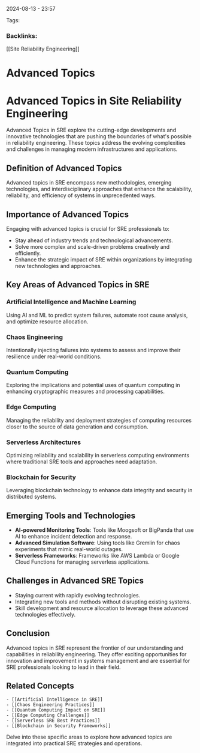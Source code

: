 
2024-08-13 - 23:57

Tags:
### Backlinks:
[[Site Reliability Engineering]]

# Advanced Topics



# Advanced Topics in Site Reliability Engineering

Advanced Topics in SRE explore the cutting-edge developments and innovative technologies that are pushing the boundaries of what's possible in reliability engineering. These topics address the evolving complexities and challenges in managing modern infrastructures and applications.

## Definition of Advanced Topics
Advanced topics in SRE encompass new methodologies, emerging technologies, and interdisciplinary approaches that enhance the scalability, reliability, and efficiency of systems in unprecedented ways.

## Importance of Advanced Topics
Engaging with advanced topics is crucial for SRE professionals to:
- Stay ahead of industry trends and technological advancements.
- Solve more complex and scale-driven problems creatively and efficiently.
- Enhance the strategic impact of SRE within organizations by integrating new technologies and approaches.

## Key Areas of Advanced Topics in SRE
### Artificial Intelligence and Machine Learning
Using AI and ML to predict system failures, automate root cause analysis, and optimize resource allocation.

### Chaos Engineering
Intentionally injecting failures into systems to assess and improve their resilience under real-world conditions.

### Quantum Computing
Exploring the implications and potential uses of quantum computing in enhancing cryptographic measures and processing capabilities.

### Edge Computing
Managing the reliability and deployment strategies of computing resources closer to the source of data generation and consumption.

### Serverless Architectures
Optimizing reliability and scalability in serverless computing environments where traditional SRE tools and approaches need adaptation.

### Blockchain for Security
Leveraging blockchain technology to enhance data integrity and security in distributed systems.

## Emerging Tools and Technologies
- **AI-powered Monitoring Tools**: Tools like Moogsoft or BigPanda that use AI to enhance incident detection and response.
- **Advanced Simulation Software**: Using tools like Gremlin for chaos experiments that mimic real-world outages.
- **Serverless Frameworks**: Frameworks like AWS Lambda or Google Cloud Functions for managing serverless applications.

## Challenges in Advanced SRE Topics
- Staying current with rapidly evolving technologies.
- Integrating new tools and methods without disrupting existing systems.
- Skill development and resource allocation to leverage these advanced technologies effectively.

## Conclusion
Advanced topics in SRE represent the frontier of our understanding and capabilities in reliability engineering. They offer exciting opportunities for innovation and improvement in systems management and are essential for SRE professionals looking to lead in their field.

## Related Concepts
```
- [[Artificial Intelligence in SRE]]
- [[Chaos Engineering Practices]]
- [[Quantum Computing Impact on SRE]]
- [[Edge Computing Challenges]]
- [[Serverless SRE Best Practices]]
- [[Blockchain in Security Frameworks]]
```

Delve into these specific areas to explore how advanced topics are integrated into practical SRE strategies and operations.

